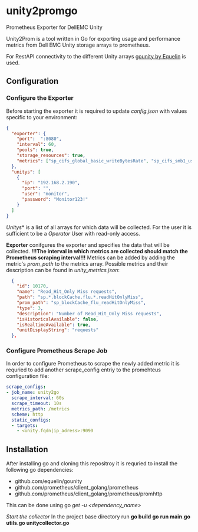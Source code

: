 # unity2promgo
Prometheus Exporter for DellEMC Unity

Unity2Prom is a tool written in Go for exporting usage and performance metrics from Dell EMC Unity storage arrays to prometheus.

For RestAPI connectivity to the different Unity arrays [gounity by Equelin](https://github.com/equelin/gounity.git) is used.

## Configuration
### Configure the Exporter
Before starting the exporter it is required to update *config.json* with values specific to your environment:
```json
{
  "exporter": {
    "port":  ":8080",
    "interval": 60,
    "pools": true,
    "storage_resources": true,
    "metrics": ["sp_cifs_global_basic_writeBytesRate", "sp_cifs_smb1_usage_currentConnections","sp_net_device_pktsInRate","sp_net_device_pktsOut"]
  },
  "unitys": [
    {
      "ip": "192.168.2.190",
      "port": "",
      "user": "monitor",
      "password": "Monitor123!"
    }
  ]
}
```
*Unitys** is a list of all arrays for which data will be collected.
For the user it is sufficient to be a *Operator* User with read-only access.

**Exporter** conifgures the exporter and specifies the data that will be collected.
**!!!The interval in which metrics are collected should match the Prometheus scraping interval!!!**
Metrics can be added by adding the metric's *prom_path* to the metrics array.
Possible metrics and their description can be found in *unity_metrics.json*:

```json
  {
    "id": 10170,
    "name": "Read_Hit_Only Miss requests",
    "path": "sp.*.blockCache.flu.*.readHitOnlyMiss",
    "prom_path": "sp_blockCache_flu_readHitOnlyMiss",
    "type": 3,
    "description": "Number of Read_Hit_Only Miss requests",
    "isHistoricalAvailable": false,
    "isRealtimeAvailable": true,
    "unitDisplayString": "requests"
  },
```

### Configure Prometheus Scrape Job

In order to configure Prometheus to scrape the newly added metric it is requried to add another scrape_config entriy to the 
promehteus configuration file:
```yaml
scrape_configs:
- job_name: unity2go  
  scrape_interval: 60s
  scrape_timeout: 10s
  metrics_path: /metrics
  scheme: http
  static_configs:
  - targets:
    - <unity.fqdn|ip_adress>:9090    
```

## Installation
After installing go and cloning this repositroy it is requried to install the following go dependencies:
- github.com/equelin/gounity
- github.com/prometheus/client_golang/prometheus
- github.com/prometheus/client_golang/prometheus/promhttp

This can be done using go *get -u <dependency_name>*

*Start the collector*
In the project base directory run
**go build**
**go run main.go utils.go unitycollector.go**

